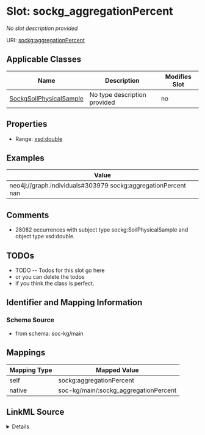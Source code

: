 

# Slot: sockg_aggregationPercent


_No slot description provided_





URI: [sockg:aggregationPercent](http://www.semanticweb.org/sockg/ontologies/2024/0/soil-carbon-ontology/aggregationPercent)



<!-- no inheritance hierarchy -->





## Applicable Classes

| Name | Description | Modifies Slot |
| --- | --- | --- |
| [SockgSoilPhysicalSample](../classes/SockgSoilPhysicalSample.md) | No type description provided |  no  |







## Properties

* Range: [xsd:double](http://www.w3.org/2001/XMLSchema#double)






## Examples

| Value |
| --- |
| neo4j://graph.individuals#303979 sockg:aggregationPercent nan |

## Comments

* 28082 occurrences with subject type sockg:SoilPhysicalSample and object type xsd:double.

## TODOs

* TODO -- Todos for this slot go here
* or you can delete the todos
* if you think the class is perfect.

## Identifier and Mapping Information







### Schema Source


* from schema: soc-kg/main




## Mappings

| Mapping Type | Mapped Value |
| ---  | ---  |
| self | sockg:aggregationPercent |
| native | soc-kg/main/:sockg_aggregationPercent |




## LinkML Source

<details>
```yaml
name: sockg_aggregationPercent
description: No slot description provided
todos:
- TODO -- Todos for this slot go here
- or you can delete the todos
- if you think the class is perfect.
comments:
- 28082 occurrences with subject type sockg:SoilPhysicalSample and object type xsd:double.
examples:
- value: neo4j://graph.individuals#303979 sockg:aggregationPercent nan
from_schema: soc-kg/main
rank: 1000
slot_uri: sockg:aggregationPercent
alias: sockg_aggregationPercent
domain_of:
- sockg_SoilPhysicalSample
range: double

```
</details>